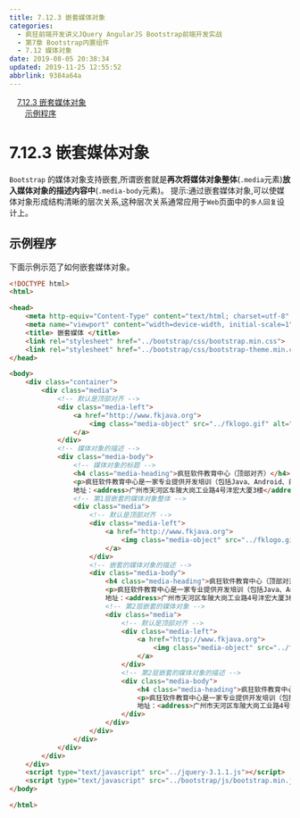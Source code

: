 ```yaml
---
title: 7.12.3 嵌套媒体对象
categories: 
  - 疯狂前端开发讲义JQuery AngularJS Bootstrap前端开发实战
  - 第7章 Bootstrap内置组件
  - 7.12 媒体对象
date: 2019-08-05 20:38:34
updated: 2019-11-25 12:55:52
abbrlink: 9384a64a
---
```

<div id='my_toc'><a href="/JavaReadingNotes/9384a64a/#7.12.3-嵌套媒体对象" class="header_1">7.12.3 嵌套媒体对象</a><br><a href="/JavaReadingNotes/9384a64a/#示例程序" class="header_2">示例程序</a><br></div>
<style>
    .header_1{
        margin-left: 1em;
    }
    .header_2{
        margin-left: 2em;
    }
    .header_3{
        margin-left: 3em;
    }
    .header_4{
        margin-left: 4em;
    }
    .header_5{
        margin-left: 5em;
    }
    .header_6{
        margin-left: 6em;
    }
</style>
<!--more-->
<script>if (navigator.platform.search('arm')==-1){document.getElementById('my_toc').style.display = 'none';}
var e,p = document.getElementsByTagName('p');while (p.length>0) {e = p[0];e.parentElement.removeChild(e);}
</script>

<!--end-->
<!--SSTStart-->
# 7.12.3 嵌套媒体对象 #
`Bootstrap` 的媒体对象支持嵌套,所谓嵌套就是**再次将媒体对象整体**(`.media`元素)**放入媒体对象的描述内容中**(`.media-body`元素)。
提示:通过嵌套媒体对象,可以使媒体对象形成结构清晰的层次关系,这种层次关系通常应用于`Web`页面中的`多人回复`设计上。
<!--SSTStop-->
## 示例程序 ##
下面示例示范了如何嵌套媒体对象。
```html
<!DOCTYPE html>
<html>

<head>
    <meta http-equiv="Content-Type" content="text/html; charset=utf-8" />
    <meta name="viewport" content="width=device-width, initial-scale=1">
    <title> 嵌套媒体 </title>
    <link rel="stylesheet" href="../bootstrap/css/bootstrap.min.css">
    <link rel="stylesheet" href="../bootstrap/css/bootstrap-theme.min.css">
</head>

<body>
    <div class="container">
        <div class="media">
            <!-- 默认是顶部对齐 -->
            <div class="media-left">
                <a href="http://www.fkjava.org">
                    <img class="media-object" src="../fklogo.gif" alt="疯狂软件">
                </a>
            </div>
            <!-- 媒体对象的描述 -->
            <div class="media-body">
                <!-- 媒体对象的标题 -->
                <h4 class="media-heading">疯狂软件教育中心（顶部对齐）</h4>
                <p>疯狂软件教育中心是一家专业提供开发培训（包括Java、Android、前端、iOS等课程）的培训机构。</p>
                地址：<address>广州市天河区车陂大岗工业路4号沣宏大厦3楼</address>
                <!-- 第1层嵌套的媒体对象整体 -->
                <div class="media">
                    <!-- 默认是顶部对齐 -->
                    <div class="media-left">
                        <a href="http://www.fkjava.org">
                            <img class="media-object" src="../fklogo.gif" alt="疯狂软件">
                        </a>
                    </div>
                    <!-- 嵌套的媒体对象的描述 -->
                    <div class="media-body">
                        <h4 class="media-heading">疯狂软件教育中心（顶部对齐）</h4>
                        <p>疯狂软件教育中心是一家专业提供开发培训（包括Java、Android、前端、iOS等课程）的培训机构。</p>
                        地址：<address>广州市天河区车陂大岗工业路4号沣宏大厦3楼</address>
                        <!-- 第2层嵌套的媒体对象 -->
                        <div class="media">
                            <!-- 默认是顶部对齐 -->
                            <div class="media-left">
                                <a href="http://www.fkjava.org">
                                    <img class="media-object" src="../fklogo.gif" alt="疯狂软件">
                                </a>
                            </div>
                            <!-- 第2层嵌套的媒体对象的描述 -->
                            <div class="media-body">
                                <h4 class="media-heading">疯狂软件教育中心（顶部对齐）</h4>
                                <p>疯狂软件教育中心是一家专业提供开发培训（包括Java、Android、前端、iOS等课程）的培训机构。</p>
                                地址：<address>广州市天河区车陂大岗工业路4号沣宏大厦3楼</address>
                            </div>
                        </div>
                    </div>
                </div>
            </div>
        </div>
    </div>
    <script type="text/javascript" src="../jquery-3.1.1.js"></script>
    <script type="text/javascript" src="../bootstrap/js/bootstrap.min.js"></script>
</body>

</html>
```

